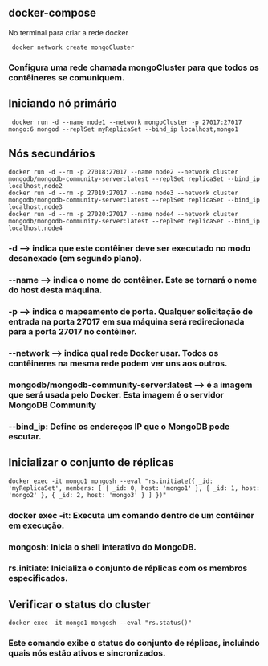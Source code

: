 ## docker-compose
No terminal para criar a rede docker 

   	 docker network create mongoCluster

### Configura uma rede chamada mongoCluster para que todos os contêineres se comuniquem.

## Iniciando nó primário

   	 docker run -d --name node1 --network mongoCluster -p 27017:27017 mongo:6 mongod --replSet myReplicaSet --bind_ip localhost,mongo1

## Nós secundários

	docker run -d --rm -p 27018:27017 --name node2 --network cluster mongodb/mongodb-community-server:latest --replSet replicaSet --bind_ip localhost,node2
	docker run -d --rm -p 27019:27017 --name node3 --network cluster mongodb/mongodb-community-server:latest --replSet replicaSet --bind_ip localhost,node3
	docker run -d --rm -p 27020:27017 --name node4 --network cluster mongodb/mongodb-community-server:latest --replSet replicaSet --bind_ip localhost,node4

### -d --> indica que este contêiner deve ser executado no modo desanexado (em segundo plano).
### --name --> indica o nome do contêiner. Este se tornará o nome do host desta máquina.
### -p --> indica o mapeamento de porta. Qualquer solicitação de entrada na porta 27017 em sua máquina será redirecionada para a porta 27017 no contêiner.
### --network --> indica qual rede Docker usar. Todos os contêineres na mesma rede podem ver uns aos outros.
### mongodb/mongodb-community-server:latest --> é a imagem que será usada pelo Docker. Esta imagem é o servidor MongoDB Community 
### --bind_ip: Define os endereços IP que o MongoDB pode escutar.

## Inicializar o conjunto de réplicas

	docker exec -it mongo1 mongosh --eval "rs.initiate({ _id: 'myReplicaSet', members: [ { _id: 0, host: 'mongo1' }, { _id: 1, host: 'mongo2' }, { _id: 2, host: 'mongo3' } ] })"

### docker exec -it: Executa um comando dentro de um contêiner em execução.
### mongosh: Inicia o shell interativo do MongoDB.
### rs.initiate: Inicializa o conjunto de réplicas com os membros especificados.

## Verificar o status do cluster
 	docker exec -it mongo1 mongosh --eval "rs.status()"
### Este comando exibe o status do conjunto de réplicas, incluindo quais nós estão ativos e sincronizados.

